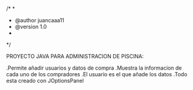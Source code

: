 /*
 * 
 * @author juancaaa11
 * @version 1.0
 * 
 */

PROYECTO JAVA PARA ADMINISTRACION DE PISCINA:

.Permite añadir usuarios y datos de compra
.Muestra la informacion de cada uno de los compradores
.El usuario es el que añade los datos
.Todo esta creado con JOptionsPanel


